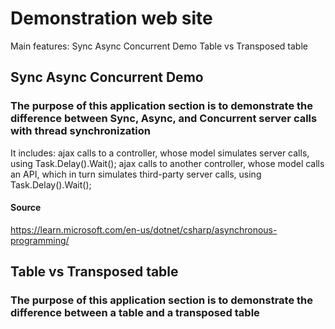 # Demonstration web site
Main features:
Sync Async Concurrent Demo
Table vs Transposed table

## Sync Async Concurrent Demo

### The purpose of this application section is to demonstrate the difference between Sync, Async, and Concurrent server calls with thread synchronization
It includes:
	ajax calls to a controller, whose model simulates server calls, using Task.Delay().Wait();
	ajax calls to another controller, whose model calls an API, which in turn simulates third-party server calls, using Task.Delay().Wait();
#### Source

https://learn.microsoft.com/en-us/dotnet/csharp/asynchronous-programming/

## Table vs Transposed table

### The purpose of this application section is to demonstrate the difference between a table and a transposed table